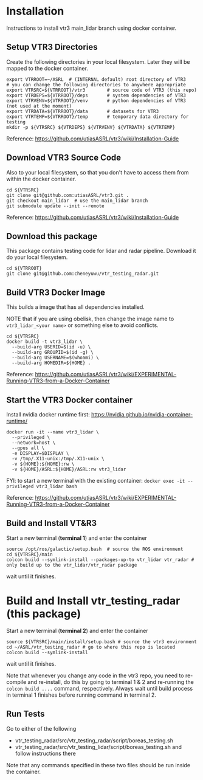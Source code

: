 # Installation

Instructions to install vtr3 main_lidar branch using docker container.

## Setup VTR3 Directories

Create the following directories in your local filesystem. Later they will be mapped to the docker container.

```
export VTRROOT=~/ASRL  # (INTERNAL default) root directory of VTR3
# you can change the following directories to anywhere appropriate
export VTRSRC=${VTRROOT}/vtr3        # source code of VTR3 (this repo)
export VTRDEPS=${VTRROOT}/deps       # system dependencies of VTR3
export VTRVENV=${VTRROOT}/venv       # python dependencies of VTR3 (not used at the moment)
export VTRDATA=${VTRROOT}/data       # datasets for VTR3
export VTRTEMP=${VTRROOT}/temp       # temporary data directory for testing
mkdir -p ${VTRSRC} ${VTRDEPS} ${VTRVENV} ${VTRDATA} ${VTRTEMP}
```

Reference: https://github.com/utiasASRL/vtr3/wiki/Installation-Guide

## Download VTR3 Source Code

Also to your local filesystem, so that you don't have to access them from within the docker container.

```
cd ${VTRSRC}
git clone git@github.com:utiasASRL/vtr3.git .
git checkout main_lidar  # use the main_lidar branch
git submodule update --init --remote
```

Reference: https://github.com/utiasASRL/vtr3/wiki/Installation-Guide

## Download this package

This package contains testing code for lidar and radar pipeline. Download it do your local filesystem.

```
cd ${VTRROOT}
git clone git@github.com:cheneyuwu/vtr_testing_radar.git
```

## Build VTR3 Docker Image

This builds a image that has all dependencies installed.

NOTE that if you are using obelisk, then change the image name to `vtr3_lidar_<your name>` or something else to avoid conflicts.

```
cd ${VTRSRC}
docker build -t vtr3_lidar \
  --build-arg USERID=$(id -u) \
  --build-arg GROUPID=$(id -g) \
  --build-arg USERNAME=$(whoami) \
  --build-arg HOMEDIR=${HOME} .
```

Reference: https://github.com/utiasASRL/vtr3/wiki/EXPERIMENTAL-Running-VTR3-from-a-Docker-Container

## Start the VTR3 Docker container

Install nvidia docker runtime first: https://nvidia.github.io/nvidia-container-runtime/

```
docker run -it --name vtr3_lidar \
  --privileged \
  --network=host \
  --gpus all \
  -e DISPLAY=$DISPLAY \
  -v /tmp/.X11-unix:/tmp/.X11-unix \
  -v ${HOME}:${HOME}:rw \
  -v ${HOME}/ASRL:${HOME}/ASRL:rw vtr3_lidar
```

FYI: to start a new terminal with the existing container: `docker exec -it --privileged vtr3_lidar bash`

Reference: https://github.com/utiasASRL/vtr3/wiki/EXPERIMENTAL-Running-VTR3-from-a-Docker-Container

## Build and Install VT&R3

Start a new terminal (**terminal 1**) and enter the container

```
source /opt/ros/galactic/setup.bash  # source the ROS environment
cd ${VTRSRC}/main
colcon build --symlink-install --packages-up-to vtr_lidar vtr_radar # only build up to the vtr_lidar/vtr_radar package
```

wait until it finishes.

# Build and Install vtr_testing_radar (this package)

Start a new terminal (**terminal 2**) and enter the container

```
source ${VTRSRC}/main/install/setup.bash # source the vtr3 environment
cd ~/ASRL/vtr_testing_radar # go to where this repo is located
colcon build --symlink-install
```

wait until it finishes.

Note that whenever you change any code in the vtr3 repo, you need to re-compile and re-install, do this by going to terminal 1 & 2 and re-running the `colcon build ....` command, respectively. Always wait until build process in terminal 1 finishes before running command in terminal 2.

## Run Tests

Go to either of the following

- vtr_testing_radar/src/vtr_testing_radar/script/boreas_testing.sh
- vtr_testing_radar/src/vtr_testing_lidar/script/boreas_testing.sh
  and follow instructions there

Note that any commands specified in these two files should be run inside the container.
